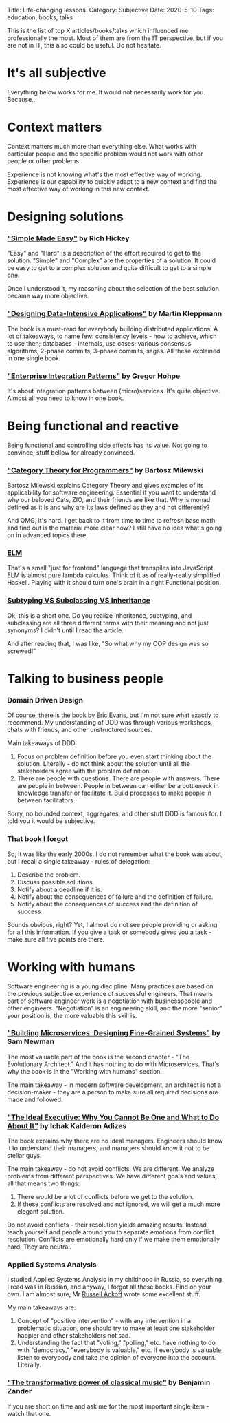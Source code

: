 Title: Life-changing lessons.
Category: Subjective
Date: 2020-5-10
Tags: education, books, talks

This is the list of top X articles/books/talks which influenced me professionally the most. Most of them are from the IT perspective, but if you are not in IT, this also could be useful. Do not hesitate.

# It's all subjective

Everything below works for me. It would not necessarily work for you.
Because...

# Context matters

Context matters much more than everything else. What works with particular people and the specific problem would not work with other people or other problems.

Experience is not knowing what's the most effective way of working. Experience is our capability to quickly adapt to a new context and find the most effective way of working in this new context.

# Designing solutions

### ["Simple Made Easy"](https://www.infoq.com/presentations/Simple-Made-Easy/) by Rich Hickey

"Easy" and "Hard" is a description of the effort required to get to the solution. "Simple" and "Complex" are the properties of a solution. It could be easy to get to a complex solution and quite difficult to get to a simple one.

Once I understood it, my reasoning about the selection of the best solution became way more objective.

### ["Designing Data-Intensive Applications"](https://www.goodreads.com/book/show/23463279-designing-data-intensive-applications) by Martin Kleppmann

The book is a must-read for everybody building distributed applications. A lot of takeaways, to name few: consistency levels - how to achieve, which to use then; databases - internals, use cases; various consensus algorithms, 2-phase commits, 3-phase commits, sagas. All these explained in one single book.

### ["Enterprise Integration Patterns"](https://www.goodreads.com/book/show/85012.Enterprise_Integration_Patterns) by Gregor Hohpe

It's about integration patterns between (micro)services. It's quite objective. Almost all you need to know in one book.

# Being functional and reactive

Being functional and controlling side effects has its value. Not going to convince, stuff bellow for already convinced.

### ["Category Theory for Programmers"](https://github.com/hmemcpy/milewski-ctfp-pdf/) by Bartosz Milewski

Bartosz Milewski explains Category Theory and gives examples of its applicability for software engineering. Essential if you want to understand why our beloved Cats, ZIO, and their friends are like that. Why is monad defined as it is and why are its laws defined as they and not differently?

And OMG, it's hard. I get back to it from time to time to refresh base math and find out is the material more clear now? I still have no idea what's going on in advanced topics there.

### [ELM](https://elm-lang.org/)

That's a small "just for frontend" language that transpiles into JavaScript. ELM is almost pure lambda calculus. Think of it as of really-really simplified Haskell. Playing with it should turn one's brain in a right Functional position.

### [Subtyping VS Subclassing VS Inheritance](https://www.cs.princeton.edu/courses/archive/fall98/cs441/mainus/node12.html)

Ok, this is a short one. Do you realize inheritance, subtyping, and subclassing are all three different terms with their meaning and not just synonyms? I didn't until I read the article.

And after reading that, I was like, "So what why my OOP design was so screwed!"

# Talking to business people

### Domain Driven Design

Of course, there is [the book by Eric Evans](https://www.goodreads.com/book/show/179133.Domain_Driven_Design), but I'm not sure what exactly to recommend. My understanding of DDD was through various workshops, chats with friends, and other unstructured sources.

Main takeaways of DDD:

1. Focus on problem definition before you even start thinking about the solution. Literally - do not think about the solution until all the stakeholders agree with the problem definition.
1. There are people with questions. There are people with answers. There are people in between. People in between can either be a bottleneck in knowledge transfer or facilitate it. Build processes to make people in between facilitators.

Sorry, no bounded context, aggregates, and other stuff DDD is famous for. I told you it would be subjective.

### That book I forgot

So, it was like the early 2000s. I do not remember what the book  was about, but I recall a single takeaway - rules of delegation:

1. Describe the problem.
2. Discuss possible solutions.
3. Notify about a deadline if it is.
4. Notify about the consequences of failure and the definition of failure.
5. Notify about the consequences of success and the definition of success.

Sounds obvious, right? Yet, I almost do not see people providing or asking for all this information. If you give a task or somebody gives you a task - make sure all five points are there.

# Working with humans

Software engineering is a young discipline. Many practices are based on the previous subjective experience of successful engineers. That means part of software engineer work is a negotiation with businesspeople and other engineers. "Negotiation" is an engineering skill, and the more "senior" your position is, the more valuable this skill is.

### ["Building Microservices: Designing Fine-Grained Systems"](https://www.goodreads.com/book/show/22512931-building-microservices) by Sam Newman

The most valuable part of the book is the second chapter - "The Evolutionary Architect." And it has nothing to do with Microservices. That's why the book is in the "Working with humans" section.

The main takeaway - in modern software development, an architect is not a decision-maker - they are a person to make sure all required decisions are made and followed.

### ["The Ideal Executive: Why You Cannot Be One and What to Do About It"](https://www.goodreads.com/book/show/21873100-the-ideal-executive?ac=1&from_search=true&qid=hQsaS9pmAG&rank=1) by Ichak Kalderon Adizes

The book explains why there are no ideal managers. Engineers should know it to understand their managers, and managers should know it not to be stellar guys.

The main takeaway - do not avoid conflicts. We are different. We analyze problems from different perspectives. We have different goals and values, all that means two things:

1. There would be a lot of conflicts before we get to the solution.
1. If these conflicts are resolved and not ignored, we will get a much more elegant solution.

Do not avoid conflicts - their resolution yields amazing results. Instead, teach yourself and people around you to separate emotions from conflict resolution. Conflicts are emotionally hard only if we make them emotionally hard. They are neutral.

### Applied Systems Analysis

I studied Applied Systems Analysis in my childhood in Russia, so everything I read was in Russian, and anyway, I forgot all these books. Find on your own. I am almost sure, Mr [Russell Ackoff](https://en.wikipedia.org/wiki/Russell_L._Ackoff) wrote some excellent stuff.

My main takeaways are:

1. Concept of "positive intervention" - with any intervention in a problematic situation, one should try to make at least one stakeholder happier and other stakeholders not sad.
2. Understanding the fact that "voting," "polling," etc. have nothing to do with "democracy," "everybody is valuable," etc. If everybody is valuable, listen to everybody and take the opinion of everyone into the account. Literally.

### ["The transformative power of classical music"](https://www.ted.com/talks/benjamin_zander_the_transformative_power_of_classical_music) by Benjamin Zander

If you are short on time and ask me for the most important single item - watch that one.
